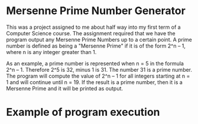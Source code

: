 # Mersenne Prime Number Generator

This was a project assigned to me about half way into my first term
of a Computer Science course. The assignment required that we have
the program output any Mersenne Prime Numbers up to a certain point.
A prime number is defined as being a "Mersenne Prime" if it is of the 
form 2^n – 1, where n is any integer greater than 1. 

As an example, a prime number is represented when  n = 5 in the formula 
2^n – 1. Therefore 2^5 is 32, minus 1 is 31. The number 31 is a prime number. 
The program will compute the value of 2^n – 1 for all integers starting 
at n = 1 and will continue until n = 19. If the result is a prime number, 
then it is a Mersenne Prime and it will be printed as output.

# Example of program execution


